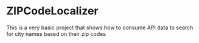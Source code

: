 # ZIPCodeLocalizer
This is a very basic project that shows how to consume API data to search for city names based on their zip codes
